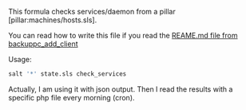 This formula checks services/daemon from a pillar [pillar:machines/hosts.sls].

You can read how to write this file if you read the [REAME.md file from backuppc_add_client](../backuppc_add_client/)


Usage:

```bash
salt '*' state.sls check_services
```

Actually, I am using it with json output. Then I read the results with a specific php file every morning (cron).
